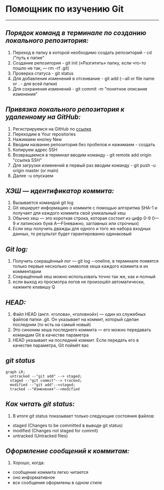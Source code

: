 # **Помощник по изучению Git**

---

## *Порядок команд в терминале по созданию локального репозитория:*

1. Переход в папку в которой необходимо создать репозиторий - cd /"путь к папке"
2. Создание репозитория - git init («Разгитить» папку, если что-то пошло не так, — rm -rf .git)
3. Проверка статуса - git status
4. Для добавления изменений в отсеивание - git add (--all or file name or . - для всей папки)
5. Для сохранения изменений - git commit -m "понятное описание изменения"

## *Привязка локального репозитория к удаленному на GitHub:*

1. Регистрируемся на GitHub по [ссылке](https://github.com "GitHub home") 
2. Переходим в Your repositories
3. Нажимаем кнопку New 
4. Вводим название репозитория без пробелов и нажимаем - создать
5. Копируем адрес SSH
6. Возвращаемся в терминал вводим команду - git remote add origin "ссылка SSH"
7. Для загрузки изменений в первый раз вводим команду - git push -u origin master (or main)
8. Далее -u опускаем

## *ХЭШ — идентификатор коммита:*

1. Вызывается командой git log
2. Git хеширует информацию о коммите с помощью алгоритма SHA-1 и получает для каждого коммита свой уникальный хеш
3. Обычно хеш — это короткая строка, которая состоит из цифр 0-9
0—9 и латинских букв A—F(неважно, заглавных или строчных)
4. Eсли хеш получить дважды для одного и того же набора входных данных, то результат будет гарантированно одинаковый

## *Git log:*

1. Получить сокращённый лог — git log --oneline, в терминале появятся только первые несколько символов хеша каждого коммита и их комментарии
2. Сокращённый хеш можно использовать точно так же, как и полный
3. если выход из просмотра логов не произошёл автоматически, нажмите клавишу Q

## *HEAD:*
1. Файл HEAD (англ. «голова», «головной») — один из служебных файлов папки .git. Он указывает на коммит, который сделан последним (то есть на самый новый)
2. Это синоним хеша последнего коммита — его можно передавать командам Git в качестве параметра
3. HEAD указывает на последний коммит. Если передать его в качестве параметра, Git поймёт вас

## *git status*

```mermaid
graph LR;
  untracked --"git add" --> staged;
  staged --"git commit"--> tracked;
  modified --"git add"-->staged;
  tracked --"Изменения"-->modified
```

## *Как читать git status:*

1. В итоге git status показывает только следующие состояния файлов:
 - staged (Changes to be committed в выводе git status)
 - modified (Changes not staged for commit)
 - untracked (Untracked files)

## *Оформление сообщений к коммитам:*

1. Хорошо, когда:
 - сообщение коммита легко читается
 - оно информативное
 - все сообщения оформлены в одном стиле


